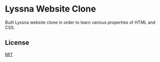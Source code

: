 # Lyssna Website Clone

Built Lyssna website clone in order to learn various properties of HTML and CSS.


## License

[MIT](https://choosealicense.com/licenses/mit/)


